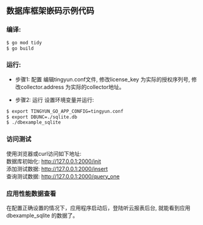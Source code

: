 ## 数据库框架嵌码示例代码

### 编译:
```bash
$ go mod tidy
$ go build
```
### 运行:
* 步骤1: 配置
  编辑tingyun.conf文件, 修改license_key 为实际的授权序列号, 修改collector.address 为实际的collector地址。

* 步骤2: 运行
  设置环境变量并运行:
```bash
$ export TINGYUN_GO_APP_CONFIG=tingyun.conf
$ export DBUNC=./sqlite.db
$ ./dbexample_sqlite
```

### 访问测试
  使用浏览器或curl访问如下地址: <br/>
  数据库初始化: http://127.0.0.1:2000/init <br/>
  添加测试数据: http://127.0.0.1:2000/insert <br/>
  查询测试数据: http://127.0.0.1:2000/query_one
  

### 应用性能数据查看
  在配置正确设置的情况下，应用程序启动后，登陆听云报表后台, 就能看到应用 dbexample_sqlite 的数据了。


